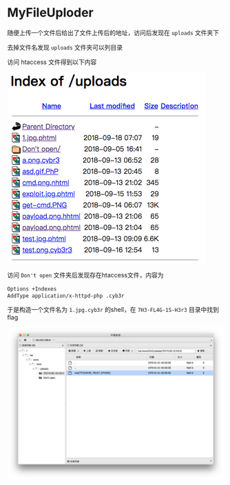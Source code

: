 # MyFileUploder

随便上传一个文件后给出了文件上传后的地址，访问后发现在 `uploads` 文件夹下

去掉文件名发现 `uploads` 文件夹可以列目录

访问 htaccess 文件得到以下内容

![](./images/1.png)

访问 `Don't open` 文件夹后发现存在htaccess文件，内容为

```
Options +Indexes
AddType application/x-httpd-php .cyb3r
```

于是构造一个文件名为 `1.jpg.cyb3r` 的shell，在 `7H3-FL4G-1S-H3r3` 目录中找到flag

![](./images/2.png)